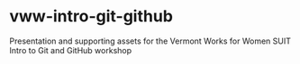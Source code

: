 # vww-intro-git-github
Presentation and supporting assets for the Vermont Works for Women SUIT Intro to Git and GitHub workshop
